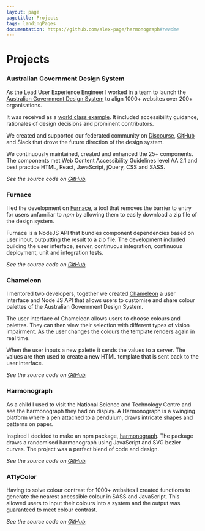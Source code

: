 ```yaml
---
layout: page
pagetitle: Projects
tags: landingPages
documentation: https://github.com/alex-page/harmonograph#readme
---
```

# Projects

### Australian Government Design System

As the Lead User Experience Engineer I worked in a team to launch the [Australian Government Design System](https://designsystem.gov.au) to align 1000+ websites over 200+ organisations.

It was received as a [world class example](https://twitter.com/i/moments/970119499427938304). It included accessibility guidance, rationales of design decisions and prominent contributors. 

We created and supported our federated community on [Discourse](http://community.digital.gov.au), [GitHub](https://github.com/govau/design-system-components) and Slack that drove the future direction of the design system.

We continuously maintained, created and enhanced the 25+ components. The components met Web Content Accessibility Guidelines level AA 2.1 and best practice HTML, React, JavaScript, jQuery, CSS and SASS.

_See the source code on [GitHub](https://github.com/govau/design-system-components)._


### Furnace

I led the development on [Furnace](https://designsystem.gov.au/download), a tool that removes the barrier to entry for users unfamiliar to _npm_ by allowing them to easily download a zip file of the design system.

Furnace is a NodeJS API that bundles component dependencies based on user input, outputting the result to a zip file. The development included building the user interface, server, continuous integration, continuous deployment, unit and integration tests.

_See the source code on [GitHub](https://github.com/govau/furnace)._

### Chameleon

I mentored two developers, together we created [Chameleon](https://designsystem.gov.au/templates/home/customise/) a user interface and Node JS API that allows users to customise and share colour palettes of the Australian Government Design System.

The user interface of Chameleon allows users to choose colours and palettes. They can then view their selection with different types of vision impairment. As the user changes the colours the template renders again in real time.

When the user inputs a new palette it sends the values to a server. The values are then used to create a new HTML template that is sent back to the user interface.

_See the source code on [GitHub](https://github.com/govau/chameleon)._


### Harmonograph

As a child I used to visit the National Science and Technology Centre and see the harmonograph they had on display. A Harmonograph is a swinging platform where a pen attached to a pendulum, draws intricate shapes and patterns on paper.

Inspired I decided to make an npm package, [harmonograph](/projects/harmonograph). The package draws a randomised harmonograph using JavaScript and SVG bezier curves. The project was a perfect blend of code and design. 

_See the source code on [GitHub](https://github.com/alex-page/harmonograph)._


### A11yColor

Having to solve colour contrast for 1000+ websites I created functions to generate the nearest accessible colour in SASS and JavaScript. This allowed users to input their colours into a system and the output was guaranteed to meet colour contrast.

_See the source code on [GitHub](https://github.com/alex-page/a11ycolor)._
